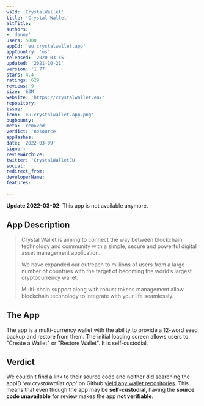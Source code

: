 ```yaml
---
wsId: 'CrystalWallet'
title: 'Crystal Wallet'
altTitle: 
authors:
- 'danny'
users: 5000
appId: 'eu.crystalwallet.app'
appCountry: 'us'
released: '2020-03-15'
updated: '2021-10-21'
version: '1.77'
stars: 4.4
ratings: 629
reviews: 9
size: '63M'
website: 'https://crystalwallet.eu/'
repository: 
issue: 
icon: 'eu.crystalwallet.app.png'
bugbounty: 
meta: 'removed'
verdict: 'nosource'
appHashes: 
date: '2022-03-09'
signer: 
reviewArchive: 
twitter: 'CrystalWalletEU'
social: 
redirect_from: 
developerName: 
features: 

---
```


**Update 2022-03-02**: This app is not available anymore.

## App Description

> Crystal Wallet is aiming to connect the way between blockchain technology and community with a simple, secure and powerful digital asset management application.
>
> We have expanded our outreach to millions of users from a large number of countries with the target of becoming the world’s largest cryptocurrency wallet.
>
> Multi-chain support along with robust tokens management allow blockchain technology to integrate with your life seamlessly.

## The App

The app is a multi-currency wallet with the ability to provide a 12-word seed backup and restore from them. The initial loading screen allows users to "Create a Wallet" or "Restore Wallet". It is self-custodial.

## Verdict

We couldn't find a link to their source code and neither did searching the appID _'eu.crystalwallet.app'_ on Github [yield any wallet repositories](https://github.com/search?q=eu.crystalwallet.app&type=code). This means that even though the app may be **self-custodial**, having the **source code unavailable** for review makes the app **not verifiable**.
